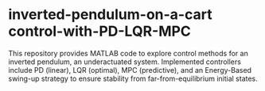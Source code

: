 # inverted-pendulum-on-a-cart control-with-PD-LQR-MPC
This repository provides MATLAB code to explore control methods for an inverted pendulum, an underactuated system. Implemented controllers include PD (linear), LQR (optimal), MPC (predictive), and an Energy-Based swing-up strategy to ensure stability from far-from-equilibrium initial states.


